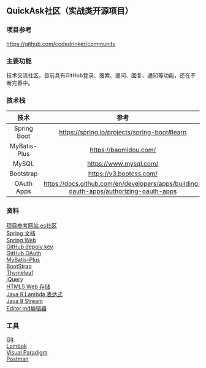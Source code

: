 ## QuickAsk社区（实战类开源项目）
### 项目参考
https://github.com/codedrinker/community
### 主要功能
技术交流社区，目前具有GitHub登录、搜索、提问、回复、通知等功能，还在不断完善中。

### 技术栈
|      技术      | 参考  |
|:------------:|:---:|
| Spring Boot  |https://spring.io/projects/spring-boot#learn|
| MyBatis-Plus |https://baomidou.com/|
|    MySQL     |https://www.mysql.com/|
|  Bootstrap   |https://v3.bootcss.com/|
|  OAuth Apps  |https://docs.github.com/en/developers/apps/building-oauth-apps/authorizing-oauth-apps|

### 资料
[项目参考网站 es社区](https://elasticsearch.cn/)  
[Spring 文档](https://spring.io/guides)  
[Spring Web](https://spring.io/guides/gs/serving-web-content/)  
[GitHub depoly key](https://docs.github.com/cn/developers/overview/managing-deploy-keys#deploy-keys)  
[GitHub OAuth](https://developer.github.com/apps/building-oauth-apps/creating-an-oauth-app/)  
[MyBatis-Plus](https://baomidou.com/)  
[BootStrap](https://v3.bootcss.com/getting-started/)  
[Thymeleaf](https://www.thymeleaf.org/doc/tutorials/3.0/usingthymeleaf.html)  
[jQuery](https://api.jquery.com/)  
[HTML5 Web 存储](http://home.ustc.edu.cn/~xie1993/html/html5-webstorage.html)  
[Java 8 Lambda 表达式](https://www.runoob.com/java/java8-lambda-expressions.html)  
[Java 8 Stream](https://www.runoob.com/java/java8-streams.html)  
[Editor.md编辑器](https://pandao.github.io/editor.md/index.html)  

### 工具
[Git](https://git-scm.com/)  
[Lombok](https://www.projectlombok.org/)  
[Visual Paradigm](https://www.visual-paradigm.com)  
[Postman](https://www.postman.com/)  
